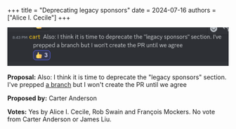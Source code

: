 +++
title = "Deprecating legacy sponsors"
date = 2024-07-16
authors = ["Alice I. Cecile"]
+++

![Deprecating legacy sponsors](deprecating_legacy_sponsors.png)

**Proposal:** Also: I think it is time to deprecate the "legacy sponsors" section. I've prepped [a branch](https://github.com/bevyengine/bevy-website/pull/1564) but I won't create the PR until we agree

**Proposed by:** Carter Anderson

**Votes:** Yes by Alice I. Cecile, Rob Swain and François Mockers. No vote from Carter Anderson or James Liu.
